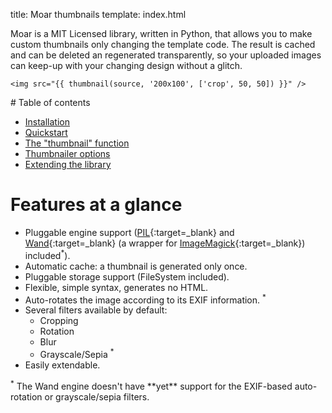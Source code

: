 title: Moar thumbnails
template: index.html


Moar is a MIT Licensed library, written in Python, that allows you to make custom thumbnails only changing the template code. The result is cached and can be deleted an regenerated transparently, so your uploaded images can keep-up with your changing design without a glitch.

```jinja
<img src="{{ thumbnail(source, '200x100', ['crop', 50, 50]) }}" />
```


<div class="maintoc" markdown="1">
# Table of contents

* [Installation](/installation.md)
* [Quickstart](/quickstart.md)
* [The "thumbnail" function](/thumbnail.md)
* [Thumbnailer options](/thumbnailer.md)
* [Extending the library](/extending.md)
</div>


# Features at a glance

* Pluggable engine support ([PIL][pil]{:target=_blank} and [Wand][wand]{:target=_blank} (a wrapper for [ImageMagick][imagemagick]{:target=_blank}) included<sup>*</sup>).
* Automatic cache: a thumbnail is generated only once.
* Pluggable storage support (FileSystem included).
* Flexible, simple syntax, generates no HTML.
* Auto-rotates the image according to its EXIF information. <sup>*</sup>
* Several filters available by default:
    * Cropping
    * Rotation
    * Blur
    * Grayscale/Sepia <sup>*</sup>
* Easily extendable.

<div class="warning" markdown="1"><sup>*</sup> The Wand engine doesn't have **yet** support for the EXIF-based auto-rotation or grayscale/sepia filters.</div>

[pil]: http://www.pythonware.com/products/pil/
[imagemagick]: http://www.imagemagick.org/script/index.php
[wand]: http://styleshare.github.com/wand/
